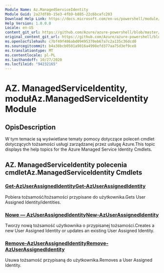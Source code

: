 ```yaml
---
Module Name: Az.ManagedServiceIdentity
Module Guid: 2a27df8b-15e3-4fb9-b885-22c6bcafc203
Download Help Link: https://docs.microsoft.com/en-us/powershell/module/az.managedserviceidentity
Help Version: 1.0.0.0
Locale: en-US
content_git_url: https://github.com/Azure/azure-powershell/blob/master/src/ManagedServiceIdentity/ManagedServiceIdentity/help/Az.ManagedServiceIdentity.md
original_content_git_url: https://github.com/Azure/azure-powershell/blob/master/src/ManagedServiceIdentity/ManagedServiceIdentity/help/Az.ManagedServiceIdentity.md
ms.openlocfilehash: c7bf49f486abd09495370eb67a7c2a135c36dcd0
ms.sourcegitcommit: b4a38bcb0501a9016a4998efd377aa75d3ef9ce8
ms.translationtype: MT
ms.contentlocale: pl-PL
ms.lasthandoff: 10/27/2020
ms.locfileid: "94232165"
---
```

# <span data-ttu-id="460fe-101">AZ. ManagedServiceIdentity, moduł</span><span class="sxs-lookup"><span data-stu-id="460fe-101">Az.ManagedServiceIdentity Module</span></span>
## <span data-ttu-id="460fe-102">Opis</span><span class="sxs-lookup"><span data-stu-id="460fe-102">Description</span></span>
<span data-ttu-id="460fe-103">W tym temacie są wyświetlane tematy pomocy dotyczące poleceń cmdlet dotyczących tożsamości usługi zarządzanej przez usługę Azure.</span><span class="sxs-lookup"><span data-stu-id="460fe-103">This topic displays the help topics for the Azure Managed Service Identity Cmdlets.</span></span>

## <span data-ttu-id="460fe-104">AZ. ManagedServiceIdentity polecenia cmdlet</span><span class="sxs-lookup"><span data-stu-id="460fe-104">Az.ManagedServiceIdentity Cmdlets</span></span>
### [<span data-ttu-id="460fe-105">Get-AzUserAssignedIdentity</span><span class="sxs-lookup"><span data-stu-id="460fe-105">Get-AzUserAssignedIdentity</span></span>](Get-AzUserAssignedIdentity.md)
<span data-ttu-id="460fe-106">Pobiera tożsamość/tożsamości przypisane do użytkownika.</span><span class="sxs-lookup"><span data-stu-id="460fe-106">Gets User Assigned Identity/identities.</span></span>

### [<span data-ttu-id="460fe-107">Nowe — AzUserAssignedIdentity</span><span class="sxs-lookup"><span data-stu-id="460fe-107">New-AzUserAssignedIdentity</span></span>](New-AzUserAssignedIdentity.md)
<span data-ttu-id="460fe-108">Tworzy nową tożsamość użytkownika o przypisanej tożsamości.</span><span class="sxs-lookup"><span data-stu-id="460fe-108">Creates a new User Assigned Identity or updates an existing User Assigned Identity.</span></span>

### [<span data-ttu-id="460fe-109">Remove-AzUserAssignedIdentity</span><span class="sxs-lookup"><span data-stu-id="460fe-109">Remove-AzUserAssignedIdentity</span></span>](Remove-AzUserAssignedIdentity.md)
<span data-ttu-id="460fe-110">Usuwa tożsamość przypisaną do użytkownika.</span><span class="sxs-lookup"><span data-stu-id="460fe-110">Removes a User Assigned Identity.</span></span>

